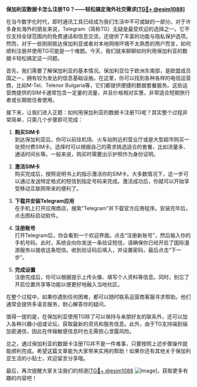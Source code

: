 **保加利亚数据卡怎么注册TG？——轻松搞定海外社交需求[[TG💪+ @esim1088](https://t.me/s/esim1088)]**

在当今数字化时代，即时通讯工具已经成为我们生活中不可或缺的一部分。对于许多身处海外的朋友来说，Telegram（简称TG）无疑是最受欢迎的选择之一。它不仅支持全球范围内的免费通话和信息交流，还提供了丰富的功能与隐私保护选项。然而，对于一些刚刚抵达保加利亚或者对本地网络环境不太熟悉的用户而言，如何顺利注册并使用TG可能是一个难题。今天，我们就来聊聊如何利用保加利亚的数据卡轻松搞定这一问题。

首先，我们需要了解保加利亚的基本情况。保加利亚位于欧洲东南部，是欧盟成员国之一，拥有较为发达的信息基础设施。在这里，你可以找到各种各样的电信运营商，比如M-Tel、Telenor Bulgaria等，它们都提供便捷的数据套餐服务。这些运营商提供的SIM卡通常包含一定量的流量，并且价格相对实惠，非常适合短期旅行者或长期居住者使用。

接下来，让我们进入正题：如何用保加利亚的数据卡注册TG呢？其实整个过程非常简单，只需几个步骤即可完成：

1. **购买SIM卡**  
   到达保加利亚后，你可以前往机场、火车站附近的营业厅或是大型超市购买一张预付费SIM卡。选择时可以根据自己的需求挑选适合的套餐，比如流量多、通话时间长等。一般来说，购买时需要出示护照作为身份证明。

2. **激活SIM卡**  
   购买完成后，按照说明书上的指示激活你的SIM卡。大多数情况下，这一步可以通过发送特定格式的短信到指定号码来完成。激活成功后，你就可以开始享受移动互联网带来的便利了。

3. **下载并安装Telegram应用**  
   在手机上打开应用商店，搜索“Telegram”并下载官方应用程序。安装完毕后，点击图标启动软件。

4. **注册账号**  
   打开Telegram后，你会看到一个欢迎界面。点击“注册新账号”，然后输入你的手机号码。此时，系统会向你发送一条验证短信，请确保你已经开启了国际漫游服务以接收这条短信。收到验证码后填入，并设置密码，最后点击“下一步”。

5. **完成设置**  
   注册完成后，你可以根据提示上传头像、填写个人资料等信息。同时，别忘了开启位置共享等功能以便更好地融入当地社区。

在整个过程中，如果你遇到任何困难，都可以随时联系运营商客服寻求帮助。他们通常会提供多语言服务，耐心解答你的疑问。

值得一提的是，在保加利亚使用TG除了可以保持与亲朋好友的联系外，还可以加入各种兴趣小组或论坛，获取最新的资讯和服务信息。此外，由于TG支持端到端加密通信，因此在传输敏感信息时也无需担心泄露风险。

总之，通过保加利亚的数据卡注册TG并不是一件难事，只要按照上述步骤操作就能顺利完成。希望这篇文章能为大家带来实用的帮助！如果你还有其他关于保加利亚生活的小贴士，欢迎留言分享哦。

最后，再次提醒大家关注我们的频道[[TG💪+ @esim1088](https://t.me/s/esim1088) ![Image](https://i.postimg.cc/4NQfJmqS/Snipaste-2025-05-13-00-14-12.png)]，获取更多有趣的内容吧！